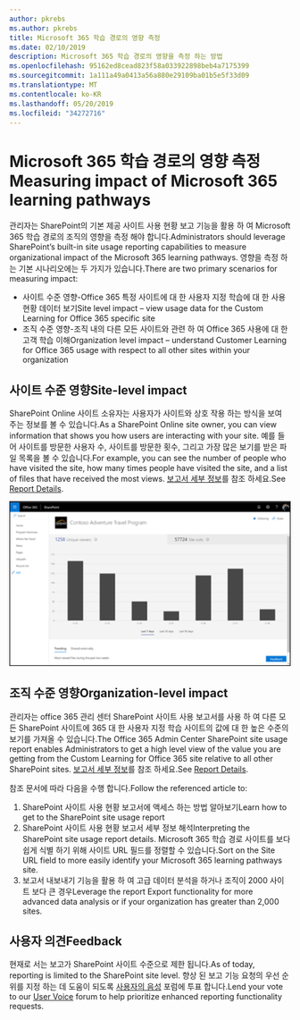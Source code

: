 ```yaml
---
author: pkrebs
ms.author: pkrebs
title: Microsoft 365 학습 경로의 영향 측정
ms.date: 02/10/2019
description: Microsoft 365 학습 경로의 영향을 측정 하는 방법
ms.openlocfilehash: 95162ed8cead823f58a033922898beb4a7175399
ms.sourcegitcommit: 1a111a49a0413a56a880e29109ba01b5e5f33d09
ms.translationtype: MT
ms.contentlocale: ko-KR
ms.lasthandoff: 05/20/2019
ms.locfileid: "34272716"
---
```

# <a name="measuring-impact-of-microsoft-365-learning-pathways"></a><span data-ttu-id="16be0-103">Microsoft 365 학습 경로의 영향 측정</span><span class="sxs-lookup"><span data-stu-id="16be0-103">Measuring impact of Microsoft 365 learning pathways</span></span>

<span data-ttu-id="16be0-104">관리자는 SharePoint의 기본 제공 사이트 사용 현황 보고 기능을 활용 하 여 Microsoft 365 학습 경로의 조직의 영향을 측정 해야 합니다.</span><span class="sxs-lookup"><span data-stu-id="16be0-104">Administrators should leverage SharePoint’s built-in site usage reporting capabilities to measure organizational impact of the Microsoft 365 learning pathways.</span></span> <span data-ttu-id="16be0-105">영향을 측정 하는 기본 시나리오에는 두 가지가 있습니다.</span><span class="sxs-lookup"><span data-stu-id="16be0-105">There are two primary scenarios for measuring impact:</span></span> 
- <span data-ttu-id="16be0-106">사이트 수준 영향-Office 365 특정 사이트에 대 한 사용자 지정 학습에 대 한 사용 현황 데이터 보기</span><span class="sxs-lookup"><span data-stu-id="16be0-106">Site level impact – view usage data for the Custom Learning for Office 365 specific site</span></span> 
- <span data-ttu-id="16be0-107">조직 수준 영향-조직 내의 다른 모든 사이트와 관련 하 여 Office 365 사용에 대 한 고객 학습 이해</span><span class="sxs-lookup"><span data-stu-id="16be0-107">Organization level impact – understand Customer Learning for Office 365 usage with respect to all other sites within your organization</span></span>

## <a name="site-level-impact"></a><span data-ttu-id="16be0-108">사이트 수준 영향</span><span class="sxs-lookup"><span data-stu-id="16be0-108">Site-level impact</span></span>

<span data-ttu-id="16be0-109">SharePoint Online 사이트 소유자는 사용자가 사이트와 상호 작용 하는 방식을 보여 주는 정보를 볼 수 있습니다.</span><span class="sxs-lookup"><span data-stu-id="16be0-109">As a SharePoint Online site owner, you can view information that shows you how users are interacting with your site.</span></span> <span data-ttu-id="16be0-110">예를 들어 사이트를 방문한 사용자 수, 사이트를 방문한 횟수, 그리고 가장 많은 보기를 받은 파일 목록을 볼 수 있습니다.</span><span class="sxs-lookup"><span data-stu-id="16be0-110">For example, you can see the number of people who have visited the site, how many times people have visited the site, and a list of files that have received the most views.</span></span> <span data-ttu-id="16be0-111">[보고서 세부 정보](https://support.office.com/article/view-usage-data-for-your-sharepoint-site-2fa8ddc2-c4b3-4268-8d26-a772dc55779e)를 참조 하세요.</span><span class="sxs-lookup"><span data-stu-id="16be0-111">See [Report Details](https://support.office.com/article/view-usage-data-for-your-sharepoint-site-2fa8ddc2-c4b3-4268-8d26-a772dc55779e).</span></span> 

![cg-measureimpactreport-.png](media/cg-measureimpactreport.png)

## <a name="organization-level-impact"></a><span data-ttu-id="16be0-113">조직 수준 영향</span><span class="sxs-lookup"><span data-stu-id="16be0-113">Organization-level impact</span></span>
<span data-ttu-id="16be0-114">관리자는 office 365 관리 센터 SharePoint 사이트 사용 보고서를 사용 하 여 다른 모든 SharePoint 사이트에 365 대 한 사용자 지정 학습 사이트의 값에 대 한 높은 수준의 보기를 가져올 수 있습니다.</span><span class="sxs-lookup"><span data-stu-id="16be0-114">The Office 365 Admin Center SharePoint site usage report enables Administrators to get a high level view of the value you are getting from the Custom Learning for Office 365 site relative to all other SharePoint sites.</span></span> <span data-ttu-id="16be0-115">[보고서 세부 정보](https://docs.microsoft.com/office365/admin/activity-reports/sharepoint-site-usage?view=o365-worldwide)를 참조 하세요.</span><span class="sxs-lookup"><span data-stu-id="16be0-115">See [Report Details](https://docs.microsoft.com/office365/admin/activity-reports/sharepoint-site-usage?view=o365-worldwide).</span></span>
 
<span data-ttu-id="16be0-116">참조 문서에 따라 다음을 수행 합니다.</span><span class="sxs-lookup"><span data-stu-id="16be0-116">Follow the referenced article to:</span></span> 
1. <span data-ttu-id="16be0-117">SharePoint 사이트 사용 현황 보고서에 액세스 하는 방법 알아보기</span><span class="sxs-lookup"><span data-stu-id="16be0-117">Learn how to get to the SharePoint site usage report</span></span> 
2. <span data-ttu-id="16be0-118">SharePoint 사이트 사용 현황 보고서 세부 정보 해석</span><span class="sxs-lookup"><span data-stu-id="16be0-118">Interpreting the SharePoint site usage report details.</span></span> <span data-ttu-id="16be0-119">Microsoft 365 학습 경로 사이트를 보다 쉽게 식별 하기 위해 사이트 URL 필드를 정렬할 수 있습니다.</span><span class="sxs-lookup"><span data-stu-id="16be0-119">Sort on the Site URL field to more easily identify your Microsoft 365 learning pathways site.</span></span> 
3. <span data-ttu-id="16be0-120">보고서 내보내기 기능을 활용 하 여 고급 데이터 분석을 하거나 조직이 2000 사이트 보다 큰 경우</span><span class="sxs-lookup"><span data-stu-id="16be0-120">Leverage the report Export functionality for more advanced data analysis or if your organization has greater than 2,000 sites.</span></span> 

## <a name="feedback"></a><span data-ttu-id="16be0-121">사용자 의견</span><span class="sxs-lookup"><span data-stu-id="16be0-121">Feedback</span></span>

<span data-ttu-id="16be0-122">현재로 서는 보고가 SharePoint 사이트 수준으로 제한 됩니다.</span><span class="sxs-lookup"><span data-stu-id="16be0-122">As of today, reporting is limited to the SharePoint site level.</span></span> <span data-ttu-id="16be0-123">향상 된 보고 기능 요청의 우선 순위를 지정 하는 데 도움이 되도록 [사용자의 음성](https://microsoftteams.uservoice.com/forums/913429-learning-solutions) 포럼에 투표 합니다.</span><span class="sxs-lookup"><span data-stu-id="16be0-123">Lend your vote to our [User Voice](https://microsoftteams.uservoice.com/forums/913429-learning-solutions) forum to help prioritize enhanced reporting functionality requests.</span></span>   

